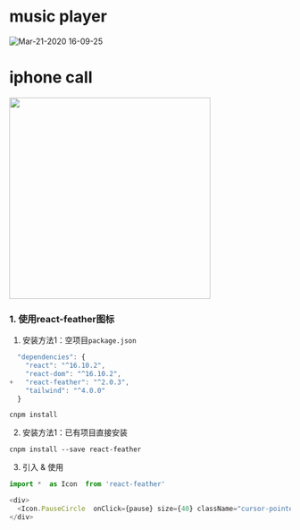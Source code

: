 

# music player
![Mar-21-2020 16-09-25](https://user-images.githubusercontent.com/26485327/77222472-66a77500-6b8e-11ea-9902-ae12095ed74f.gif)



# iphone call

<img width="360" src="https://user-images.githubusercontent.com/26485327/77221295-77062280-6b83-11ea-9f53-ec7a83c78d61.gif">



### 1. 使用react-feather图标
1. 安装方法1：空项目`package.json`
```javascript
  "dependencies": {
    "react": "^16.10.2",
    "react-dom": "^16.10.2",
+   "react-feather": "^2.0.3",
    "tailwind": "^4.0.0"
  }
```
```
cnpm install
```
2. 安装方法1：已有项目直接安装
```
cnpm install --save react-feather
```
3. 引入 & 使用
```javascript
import *  as Icon  from 'react-feather'

<div>
  <Icon.PauseCircle  onClick={pause} size={40} className="cursor-pointer" />
</div>
```
